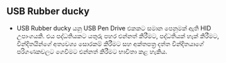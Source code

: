 ## USB Rubber ducky

- USB Rubber ducky යනු USB Pen Drive එකකට සමාන පෙනුමක් ඇති HID උපාංගයකි. එය පද්ධතියකට යතුරු පහර එන්නත් කිරීමට, පද්ධතියක් හැක් කිරීමට, වින්දිතයින්ගේ අත්‍යවශ්‍ය සොරකම් කිරීමට සහ අක්තපත්‍ර දත්ත වින්දිතයාගේ පරිගණකවලට ගෙවීමට එන්නත් කිරීමට භාවිතා කළ හැකිය.
